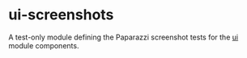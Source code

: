 # ui-screenshots

A test-only module defining the Paparazzi screenshot tests for the [ui](../ui) module components.
